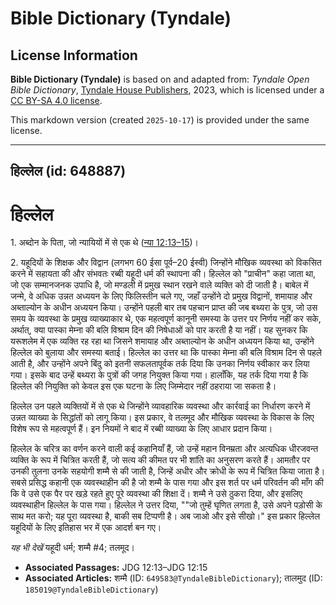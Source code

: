 # Bible Dictionary (Tyndale)

## License Information

**Bible Dictionary (Tyndale)** is based on and adapted from: _Tyndale Open Bible Dictionary_, [Tyndale House Publishers](https://tyndaleopenresources.com/), 2023, which is licensed under a [CC BY-SA 4.0 license](https://creativecommons.org/licenses/by-sa/4.0/legalcode.en).

This markdown version (created `2025-10-17`) is provided under the same license.



--------------------------------

## हिल्लेल (id: 648887)

हिल्लेल
=======

1\. अब्दोन के पिता, जो न्यायियों में से एक थे ([न्या 12:13–15](https://ref.ly/Judg12:13-Judg12:15))।

2\. यहूदियों के शिक्षक और विद्वान (लगभग 60 ईसा पूर्व–20 ईस्वी) जिन्होंने मौखिक व्यवस्था को विकसित करने में सहायता की और संभवतः रब्बी यहूदी धर्म की स्थापना की। हिल्लेल को "प्राचीन" कहा जाता था, जो एक सम्मानजनक उपाधि है, जो मण्डली में प्रमुख स्थान रखने वाले व्यक्ति को दी जाती है। बाबेल में जन्मे, वे अधिक उन्नत अध्ययन के लिए फिलिस्तीन चले गए, जहाँ उन्होंने दो प्रमुख विद्वानों, शमायाह और अब्ताल्योन के अधीन अध्ययन किया। उन्होंने पहली बार तब पहचान प्राप्त की जब बथ्यरा के पुत्र, जो उस समय के व्यवस्था के प्रमुख व्याख्याकार थे, एक महत्वपूर्ण कानूनी समस्या के उत्तर पर निर्णय नहीं कर सके, अर्थात्, क्या पास्का मेम्ना की बलि विश्राम दिन की निषेधाओं को पार करती है या नहीं। यह सुनकर कि यरूशलेम में एक व्यक्ति रह रहा था जिसने शमायाह और अब्ताल्योन के अधीन अध्ययन किया था, उन्होंने हिल्लेल को बुलाया और समस्या बताई। हिल्लेल का उत्तर था कि पास्का मेम्ना की बलि विश्राम दिन से पहले आती है, और उन्होंने अपने बिंदु को इतनी सफलतापूर्वक तर्क दिया कि उनका निर्णय स्वीकार कर लिया गया। इसके बाद उन्हें बथ्यरा के पुत्रों की जगह नियुक्त किया गया। हालाँकि, यह तर्क दिया गया है कि हिल्लेल की नियुक्ति को केवल इस एक घटना के लिए जिम्मेदार नहीं ठहराया जा सकता है।

हिल्लेल उन पहले व्यक्तियों में से एक थे जिन्होंने व्यावहारिक व्यवस्था और कार्रवाई का निर्धारण करने में उन्नत व्याख्या के सिद्धांतों को लागू किया। इस प्रकार, वे तलमूद और मौखिक व्यवस्था के विकास के लिए विशेष रूप से महत्वपूर्ण हैं। इन नियमों ने बाद में रब्बी व्याख्या के लिए आधार प्रदान किया।

हिल्लेल के चरित्र का वर्णन करने वाली कई कहानियाँ हैं, जो उन्हें महान विनम्रता और अत्यधिक धीरजवन्त व्यक्ति के रूप में चित्रित करती हैं, जो सत्य की कीमत पर भी शांति का अनुसरण करते हैं। आमतौर पर उनकी तुलना उनके सहयोगी शम्मै से की जाती है, जिन्हें अधीर और क्रोधी के रूप में चित्रित किया जाता है। सबसे प्रसिद्ध कहानी एक व्यवस्थाहीन की है जो शम्मै के पास गया और इस शर्त पर धर्म परिवर्तन की माँग की कि वे उसे एक पैर पर खड़े रहते हुए पूरे व्यवस्था की शिक्षा दें। शम्मै ने उसे ठुकरा दिया, और इसलिए व्यवस्थाहीन हिल्लेल के पास गया। हिल्लेल ने उत्तर दिया, ""जो तुम्हें घृणित लगता है, उसे अपने पड़ोसी के साथ मत करो; यह पूरा व्यवस्था है, बाकी सब टिप्पणी है। अब जाओ और इसे सीखो।" इस प्रकार हिल्लेल यहूदियों के लिए इतिहास भर में एक आदर्श बन गए।

*यह भी देखें* यहूदी धर्म; शम्मै \#4; तलमूद।

* **Associated Passages:** JDG 12:13–JDG 12:15
* **Associated Articles:** शम्मै (ID: `649583@TyndaleBibleDictionary`); तालमुद (ID: `185019@TyndaleBibleDictionary`)

